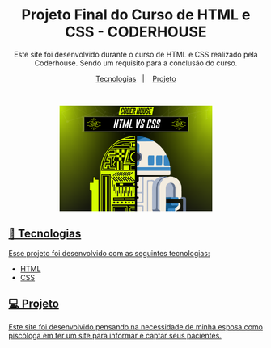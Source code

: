 <h1 align="center"> Projeto Final do Curso de HTML e CSS - CODERHOUSE</h1>

<p align="center">
Este site foi desenvolvido durante o curso de HTML e CSS realizado pela Coderhouse. Sendo um requisito para a conclusão do curso.
</p>

<p align="center">
  <a href="#-tecnologias">Tecnologias</a>&nbsp;&nbsp;&nbsp;|&nbsp;&nbsp;&nbsp;
  <a href="#-projeto">Projeto
</p>

<br>

<p align="center">
  <img alt="Projeto Final HTML e CSS do curso realizado pela coderhouse " src="./Images/coderhouse-html-css.png" width="60%">
</p>

## 🚀 Tecnologias

Esse projeto foi desenvolvido com as seguintes tecnologias:

- HTML
- CSS

## 💻 Projeto

Este site foi desenvolvido pensando na necessidade de minha esposa como piscóloga em ter um site para informar e captar seus pacientes.
